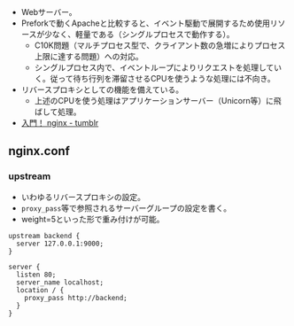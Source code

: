 * Webサーバー。
* Preforkで動くApacheと比較すると、イベント駆動で展開するため使用リソースが少なく、軽量である（シングルプロセスで動作する）。
  * C10K問題（マルチプロセス型で、クライアント数の急増によりプロセス上限に達する問題）への対応。
  * シングルプロセス内で、イベントループによりリクエストを処理していく。従って待ち行列を滞留させるCPUを使うような処理には不向き。
* リバースプロキシとしての機能を備えている。
  * 上述のCPUを使う処理はアプリケーションサーバー（Unicorn等）に飛ばして処理。
* [入門！ nginx - tumblr](http://shim0mura.hatenadiary.jp/entry/20120110/1326198429)

nginx.conf
----

### upstream

* いわゆるリバースプロキシの設定。
* `proxy_pass`等で参照されるサーバーグループの設定を書く。
* weight=5といった形で重み付けが可能。

```
upstream backend {
  server 127.0.0.1:9000;
}

server {
  listen 80;
  server_name localhost;
  location / {
    proxy_pass http://backend;
  }
}
```